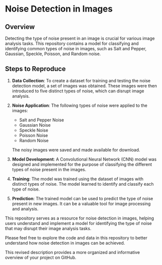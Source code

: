 # Noise Detection in Images

## Overview

Detecting the type of noise present in an image is crucial for various image analysis tasks. This repository contains a model for classifying and identifying common types of noise in images, such as Salt and Pepper, Gaussian, Speckle, Poisson, and Random noise.

## Steps to Reproduce

1. **Data Collection**: To create a dataset for training and testing the noise detection model, a set of images was obtained. These images were then introduced to five distinct types of noise, which can disrupt image analysis.

2. **Noise Application**: The following types of noise were applied to the images:
   - Salt and Pepper Noise
   - Gaussian Noise
   - Speckle Noise
   - Poisson Noise
   - Random Noise

   The noisy images were saved and made available for download.

3. **Model Development**: A Convolutional Neural Network (CNN) model was designed and implemented for the purpose of classifying the different types of noise present in the images.

4. **Training**: The model was trained using the dataset of images with distinct types of noise. The model learned to identify and classify each type of noise.

5. **Prediction**: The trained model can be used to predict the type of noise present in new images. It can be a valuable tool for image processing and analysis.

This repository serves as a resource for noise detection in images, helping users understand and implement a model for identifying the type of noise that may disrupt their image analysis tasks.

Please feel free to explore the code and data in this repository to better understand how noise detection in images can be achieved.

This revised description provides a more organized and informative overview of your project on GitHub.
